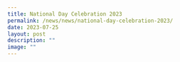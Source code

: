 ```yaml
---
title: National Day Celebration 2023
permalink: /news/news/national-day-celebration-2023/
date: 2023-07-25
layout: post
description: ""
image: ""
---
```

